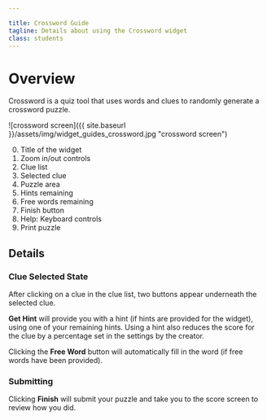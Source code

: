 ```yaml
---

title: Crossword Guide
tagline: Details about using the Crossword widget
class: students
---
```



# Overview #

Crossword is a quiz tool that uses words and clues to randomly generate a crossword puzzle.

![crossword screen]({{ site.baseurl }}/assets/img/widget_guides_crossword.jpg "crossword screen")

0. Title of the widget
0. Zoom in/out controls
0. Clue list
0. Selected clue
0. Puzzle area
0. Hints remaining
0. Free words remaining
0. Finish button
0. Help: Keyboard controls
0. Print puzzle

## Details ##

### Clue Selected State ###

After clicking on a clue in the clue list, two buttons appear underneath the selected clue.

**Get Hint** will provide you with a hint (if hints are provided for the widget), using one of your remaining hints. Using a hint also reduces the score for the clue by a percentage set in the settings by the creator.

Clicking the **Free Word** button will automatically fill in the word (if free words have been provided).

### Submitting ###

Clicking **Finish** will submit your puzzle and take you to the score screen to review how you did.
